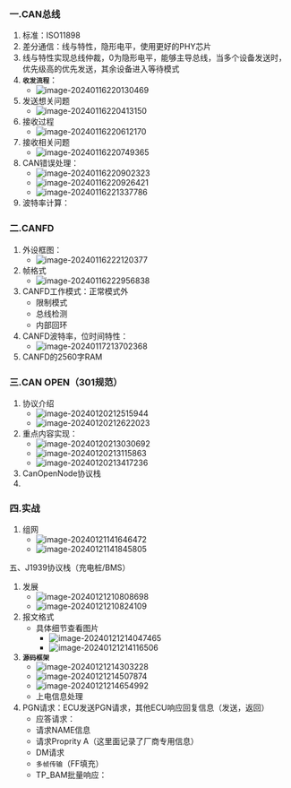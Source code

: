 ### 一.CAN总线

1. 标准：ISO11898
2. 差分通信：线与特性，隐形电平，使用更好的PHY芯片
3. 线与特性实现总线仲裁，0为隐形电平，能够主导总线，当多个设备发送时，优先级高的优先发送，其余设备进入等待模式
4. **`收发流程`**：
   - ![image-20240116220130469](C:\Users\zhiqu\AppData\Roaming\Typora\typora-user-images\image-20240116220130469.png)
5. 发送想关问题
   - ![image-20240116220413150](C:\Users\zhiqu\AppData\Roaming\Typora\typora-user-images\image-20240116220413150.png)
6. 接收过程
   - ![image-20240116220612170](C:\Users\zhiqu\AppData\Roaming\Typora\typora-user-images\image-20240116220612170.png)
7. 接收相关问题
   - ![image-20240116220749365](C:\Users\zhiqu\AppData\Roaming\Typora\typora-user-images\image-20240116220749365.png)
8. CAN错误处理：
   - ![image-20240116220902323](C:\Users\zhiqu\AppData\Roaming\Typora\typora-user-images\image-20240116220902323.png)
   - ![image-20240116220926421](C:\Users\zhiqu\AppData\Roaming\Typora\typora-user-images\image-20240116220926421.png)
   - ![image-20240116221337786](C:\Users\zhiqu\AppData\Roaming\Typora\typora-user-images\image-20240116221337786.png)
9. 波特率计算：

### 二.CANFD

1. 外设框图：
   - ![image-20240116222120377](C:\Users\zhiqu\AppData\Roaming\Typora\typora-user-images\image-20240116222120377.png)
2. 帧格式
   - ![image-20240116222956838](C:\Users\zhiqu\AppData\Roaming\Typora\typora-user-images\image-20240116222956838.png)
3. CANFD工作模式：正常模式外
   - 限制模式
   - 总线检测
   - 内部回环
4. CANFD波特率，位时间特性：
   - ![image-20240117213702368](C:\Users\zhiqu\AppData\Roaming\Typora\typora-user-images\image-20240117213702368.png)
5. CANFD的2560字RAM

### 三.CAN OPEN（301规范）

1. 协议介绍
   - ![image-20240120212515944](C:\Users\zhiqu\AppData\Roaming\Typora\typora-user-images\image-20240120212515944.png)
   - ![image-20240120212622023](C:\Users\zhiqu\AppData\Roaming\Typora\typora-user-images\image-20240120212622023.png)
2. 重点内容实现：
   - ![image-20240120213030692](C:\Users\zhiqu\AppData\Roaming\Typora\typora-user-images\image-20240120213030692.png)
   - ![image-20240120213115863](C:\Users\zhiqu\AppData\Roaming\Typora\typora-user-images\image-20240120213115863.png)
   - ![image-20240120213417236](C:\Users\zhiqu\AppData\Roaming\Typora\typora-user-images\image-20240120213417236.png)
3. CanOpenNode协议栈
4.  

### 四.实战

1. 组网
   - ![image-20240121141646472](C:\Users\zhiqu\AppData\Roaming\Typora\typora-user-images\image-20240121141646472.png)
   - ![image-20240121141845805](C:\Users\zhiqu\AppData\Roaming\Typora\typora-user-images\image-20240121141845805.png)



五、J1939协议栈（充电桩/BMS）

1. 发展
   - ![image-20240121210808698](C:\Users\zhiqu\AppData\Roaming\Typora\typora-user-images\image-20240121210808698.png)
   - ![image-20240121210824109](C:\Users\zhiqu\AppData\Roaming\Typora\typora-user-images\image-20240121210824109.png)
2. 报文格式
   - 具体细节查看图片
     - ![image-20240121214047465](C:\Users\zhiqu\AppData\Roaming\Typora\typora-user-images\image-20240121214047465.png)
     - ![image-20240121214116506](C:\Users\zhiqu\AppData\Roaming\Typora\typora-user-images\image-20240121214116506.png)
3. **`源码框架`**
   - ![image-20240121214303228](J:\Git-Space\Typora\image-20240121214303228.png)
   - ![image-20240121214507874](J:\Git-Space\Typora\image-20240121214507874.png)
   - ![image-20240121214654992](J:\Git-Space\Typora\image-20240121214654992.png)
   - 上电信息处理
4. PGN请求：ECU发送PGN请求，其他ECU响应回复信息（发送，返回）
   - 应答请求： 
   - 请求NAME信息
   - 请求Proprity A（这里面记录了厂商专用信息）
   - DM请求
   - `多帧传输`（FF填充）
   - TP_BAM批量响应：































































































































